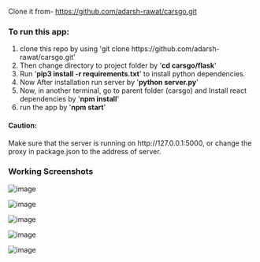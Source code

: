 
Clone it from- https://github.com/adarsh-rawat/carsgo.git


<h3>To run this app:</h3>
<ol>
  <li>clone this repo by using 'git clone https://github.com/adarsh-rawat/carsgo.git'</li>
  <li>Then change directory to project folder by '<b>cd carsgo/flask</b>'</li>
  <li>Run '<b>pip3 install -r requirements.txt</b>' to install python dependencies.</li>
  <li>Now After installation run server by '<b>python server.py</b>'</li>
  <li>Now, in another terminal, go to parent folder (carsgo) and Install react dependencies by '<b>npm install</b>'</li>
  <li>run the app by '<b>npm start</b>'</li>
 </ol>
 
 <h4>Caution:</h4>
 Make sure that the server is running on http://127.0.0.1:5000, or change the proxy in package.json to the address of server.

<h3> Working Screenshots</h3>

![image](https://user-images.githubusercontent.com/43747987/170792222-c7264fcd-7d00-431b-bb5a-11dceb8098b3.png)

![image](https://user-images.githubusercontent.com/43747987/170791763-75570257-2800-4aa6-bb79-9f1ff5add43d.png)

![image](https://user-images.githubusercontent.com/43747987/170791813-fe88842c-3b50-4a2c-ba0d-1dab7dd6f727.png)

![image](https://user-images.githubusercontent.com/43747987/170791913-d4820f2b-49aa-4bd4-ae4b-6c1a5625610f.png)

![image](https://user-images.githubusercontent.com/43747987/170791981-dd9260e4-5365-486f-82c3-46b752bd89ce.png)
